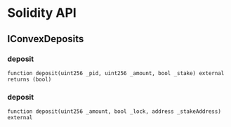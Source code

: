 # Solidity API

## IConvexDeposits

### deposit

```solidity
function deposit(uint256 _pid, uint256 _amount, bool _stake) external returns (bool)
```

### deposit

```solidity
function deposit(uint256 _amount, bool _lock, address _stakeAddress) external
```

